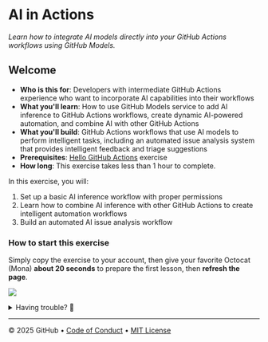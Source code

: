 # AI in Actions

_Learn how to integrate AI models directly into your GitHub Actions workflows using GitHub Models._

## Welcome

- **Who is this for**: Developers with intermediate GitHub Actions experience who want to incorporate AI capabilities into their workflows
- **What you'll learn**: How to use GitHub Models service to add AI inference to GitHub Actions workflows, create dynamic AI-powered automation, and combine AI with other GitHub Actions
- **What you'll build**: GitHub Actions workflows that use AI models to perform intelligent tasks, including an automated issue analysis system that provides intelligent feedback and triage suggestions
- **Prerequisites**: [Hello GitHub Actions](https://github.com/skills-dev/hello-github-actions) exercise
- **How long**: This exercise takes less than 1 hour to complete.

In this exercise, you will:

1. Set up a basic AI inference workflow with proper permissions
1. Learn how to combine AI inference with other GitHub Actions to create intelligent automation workflows
1. Build an automated AI issue analysis workflow

### How to start this exercise

Simply copy the exercise to your account, then give your favorite Octocat (Mona) **about 20 seconds** to prepare the first lesson, then **refresh the page**.

<!--  (replace-me: Make sure to edit the URL with proper template_owner, template_name, repo name and description)  -->

[![](https://img.shields.io/badge/Copy%20Exercise-%E2%86%92-1f883d?style=for-the-badge&logo=github&labelColor=197935)](https://github.com/new?template_owner=skills&template_name=ai-in-actions&owner=%40me&name=skills-ai-in-actions&description=Exercise:+AI+in+Actions&visibility=public)

<details>
<summary>Having trouble? 🤷</summary><br/>

When copying the exercise, we recommend the following settings:

- For owner, choose your personal account or an organization to host the repository.

- We recommend creating a public repository, since private repositories will use Actions minutes.

If the exercise isn't ready in 20 seconds, please check the [Actions](../../actions) tab.

- Check to see if a job is running. Sometimes it simply takes a bit longer.

- If the page shows a failed job, please submit an issue. Nice, you found a bug! 🐛

</details>

---

&copy; 2025 GitHub &bull; [Code of Conduct](https://www.contributor-covenant.org/version/2/1/code_of_conduct/code_of_conduct.md) &bull; [MIT License](https://gh.io/mit)

